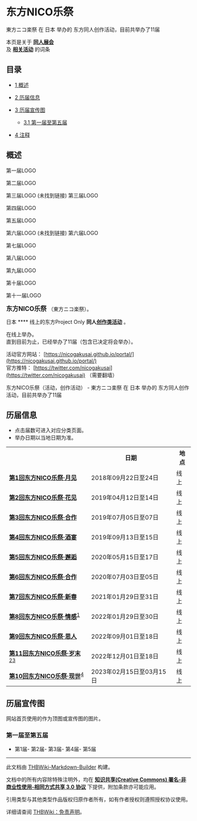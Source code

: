# 东方NICO乐祭

<!-- source html: G:\repos\THBWiki-Markdown-Builder\THBWikiMarkdown\Temp\main\5\53\ns0%3A%E4%B8%9C%E6%96%B9NICO%E4%B9%90%E7%A5%AD.html -->

東方ニコ楽祭 在 日本 举办的  东方同人创作活动，目前共举办了11届

本页是关于 **[同人展会](./同人展会.md#展会类活动)**   
及 **[相关活动](./相关活动.md)** 的词条

## 目录

- [1 概述](#概述)
- [2 历届信息](#历届信息)
- [3 历届宣传图](#历届宣传图)

  - [3.1 第一届至第五届](#第一届至第五届)



- [4 注释](#注释)





## 概述



[](./文件-东方NICO乐祭1LOGO.png.md)

第一届LOGO


[](./文件-东方NICO乐祭2LOGO.png.md)
第二届LOGO


第三届LOGO (未找到链接)
第三届LOGO


[](./文件-东方NICO乐祭4LOGO.png.md)
第四届LOGO


[](./文件-东方NICO乐祭5LOGO.png.md)
第五届LOGO


第六届LOGO (未找到链接)
第六届LOGO


[](./文件-东方NICO乐祭7LOGO.png.md)
第七届LOGO


[](./文件-东方NICO乐祭8LOGO.png.md)
第八届LOGO


[](./文件-东方NICO乐祭9LOGO.png.md)
第九届LOGO


[](./文件-东方NICO乐祭10LOGO.png.md)
第十届LOGO







[](./文件-东方NICO乐祭11LOGO.png.md)

第十一届LOGO




  
<big> **东方NICO乐祭** </big>（東方ニコ楽祭）。  
  
  
  
  
日本 **** 线上的东方Project Only **同人[创作类活动](./创作类活动.md#创作类活动)** 。  
  
在线上举办。  
直到目前为止，已经举办了11届（包含已决定将会举办）。  
  
  
  
  
活动官方网站： [https://nicogakusai.github.io/portal/](https://nicogakusai.github.io/portal/)   
官方推特： [https://twitter.com/nicogakusai](https://twitter.com/nicogakusai) （需要翻墙）  
  
东方NICO乐祭（活动，创作活动） - 東方ニコ楽祭 在 日本 举办的  东方同人创作活动，目前共举办了11届

## 历届信息
- 点击届数可进入对应分类页面。
- 举办日期以当地日期为准。


<table>
<tbody><tr><th> </th><th>日期</th><th>地点</th></tr>
<tr><td id="1"><b><a href="/展会作品列表?e=%E4%B8%9C%E6%96%B9NICO%E4%B9%90%E7%A5%AD%231">第1回东方NICO乐祭·月见</a></b></td><td id="ev-1">2018年09月22日至24日</td><td>线上<br><small><span style="color:grey;"></span></small></td></tr>
<tr><td id="2"><b><a href="/展会作品列表?e=%E4%B8%9C%E6%96%B9NICO%E4%B9%90%E7%A5%AD%232">第2回东方NICO乐祭·花见</a></b></td><td id="ev-2">2019年04月12日至14日</td><td>线上<br><small><span style="color:grey;"></span></small></td></tr>
<tr><td id="3"><b><a href="/展会作品列表?e=%E4%B8%9C%E6%96%B9NICO%E4%B9%90%E7%A5%AD%233">第3回东方NICO乐祭·合作</a></b></td><td id="ev-3">2019年07月05日至07日</td><td>线上<br><small><span style="color:grey;"></span></small></td></tr>
<tr><td id="4"><b><a href="/展会作品列表?e=%E4%B8%9C%E6%96%B9NICO%E4%B9%90%E7%A5%AD%234">第4回东方NICO乐祭·酒宴</a></b></td><td id="ev-4">2019年09月13日至15日</td><td>线上<br><small><span style="color:grey;"></span></small></td></tr>
<tr><td id="5"><b><a href="/展会作品列表?e=%E4%B8%9C%E6%96%B9NICO%E4%B9%90%E7%A5%AD%235">第5回东方NICO乐祭·邂逅</a></b></td><td id="ev-5">2020年05月15日至17日</td><td>线上<br><small><span style="color:grey;"></span></small></td></tr>
<tr><td id="6"><b><a href="/展会作品列表?e=%E4%B8%9C%E6%96%B9NICO%E4%B9%90%E7%A5%AD%236">第6回东方NICO乐祭·合作</a></b></td><td id="ev-6">2020年07月03日至05日</td><td>线上<br><small><span style="color:grey;"></span></small></td></tr>
<tr><td id="7"><b><a href="/展会作品列表?e=%E4%B8%9C%E6%96%B9NICO%E4%B9%90%E7%A5%AD%237">第7回东方NICO乐祭·新春</a></b></td><td id="ev-7">2021年01月29日至31日</td><td>线上<br><small><span style="color:grey;"></span></small></td></tr>
<tr><td id="8"><b><a href="/展会作品列表?e=%E4%B8%9C%E6%96%B9NICO%E4%B9%90%E7%A5%AD%238">第8回东方NICO乐祭·情感</a></b><sup id="cite_ref-1" class="reference"><a href="#cite_note-1">1</a></sup></td><td id="ev-8">2022年01月29日至30日</td><td>线上<br><small><span style="color:grey;"></span></small></td></tr>
<tr><td id="9"><b><a href="/展会作品列表?e=%E4%B8%9C%E6%96%B9NICO%E4%B9%90%E7%A5%AD%239">第9回东方NICO乐祭·思人</a></b></td><td id="ev-9">2022年09月01日至18日</td><td>线上<br><small><span style="color:grey;"></span></small></td></tr>
<tr><td id="10"><b><a href="/展会作品列表?e=%E4%B8%9C%E6%96%B9NICO%E4%B9%90%E7%A5%AD%2310">第11回东方NICO乐祭·岁末</a></b><sup id="cite_ref-2" class="reference"><a href="#cite_note-2">2</a></sup><sup id="cite_ref-3" class="reference"><a href="#cite_note-3">3</a></sup></td><td id="ev-10">2022年12月01日至18日</td><td>线上<br><small><span style="color:grey;"></span></small></td></tr>
<tr><td id="11"><b><a href="/展会作品列表?e=%E4%B8%9C%E6%96%B9NICO%E4%B9%90%E7%A5%AD%2311">第10回东方NICO乐祭·现世</a></b><sup id="cite_ref-4" class="reference"><a href="#cite_note-4">4</a></sup></td><td id="ev-11">2023年02月15日至03月15日</td><td>线上<br><small><span style="color:grey;"></span></small></td></tr>
</tbody></table>



## 历届宣传图
  
网站首页使用的作为顶图或宣传图的图片。
  


### 第一届至第五届
- [](./文件-东方NICO乐祭1插画.jpg.md)第1届- [](./文件-东方NICO乐祭2插画.jpg.md)第2届- [](./文件-东方NICO乐祭3插画.jpg.md)第3届- [](./文件-东方NICO乐祭4插画.jpg.md)第4届- [](./文件-东方NICO乐祭5插画.jpg.md)第5届


[^cite_note-1]: 在[东方投稿祭SP](./Super东方投稿祭.md)内举办。

  
  






---

此文档由 [THBWiki-Markdown-Builder](https://github.com/Delsin-Yu/THBWiki-Markdown-Builder) 构建。

文档中的所有内容除特殊注明外，均在 [**知识共享(Creative Commons) 署名-非商业性使用-相同方式共享 3.0 协议**](https://creativecommons.org/licenses/by-sa/3.0/deed.zh-hans) 下提供，附加条款亦可能应用。

引用类型与其他类型作品版权归原作者所有，如有作者授权则遵照授权协议使用。

详细请查阅 [THBWiki：免责声明](https://thbwiki.cc/THBWiki:%E5%85%8D%E8%B4%A3%E5%A3%B0%E6%98%8E)。

